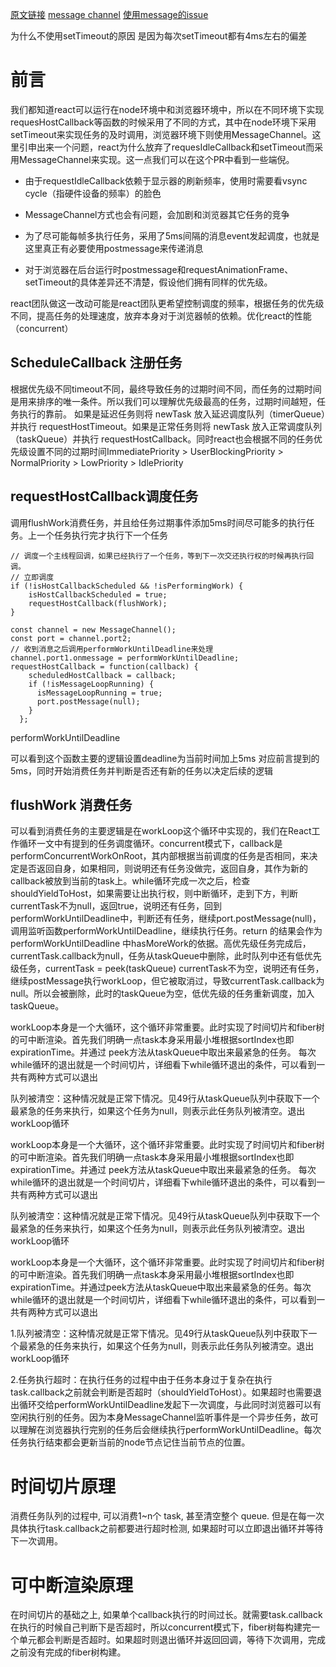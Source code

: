 [原文链接](https://juejin.cn/post/7087933643821154312)
[message channel](https://developer.mozilla.org/zh-CN/docs/Web/API/MessageChannel)
[使用message的issue](https://github.com/facebook/react/pull/16214)

为什么不使用setTimeout的原因 是因为每次setTimeout都有4ms左右的偏差

<!-- setImmediate 宏任务 ie下生效  大约要20ms--> 
<!-- setTimeout 宏任务 4ms -->
<!-- MessageChannel 宏任务 消息通道 小于4ms-->

<!-- MutationObserver 微任务 -->
<!-- Promise.then 微任务 -->

# 前言

我们都知道react可以运行在node环境中和浏览器环境中，所以在不同环境下实现requesHostCallback等函数的时候采用了不同的方式，其中在node环境下采用setTimeout来实现任务的及时调用，浏览器环境下则使用MessageChannel。这里引申出来一个问题，react为什么放弃了requesIdleCallback和setTimeout而采用MessageChannel来实现。这一点我们可以在这个PR中看到一些端倪。

* 由于requestIdleCallback依赖于显示器的刷新频率，使用时需要看vsync cycle（指硬件设备的频率）的脸色

* MessageChannel方式也会有问题，会加剧和浏览器其它任务的竞争

* 为了尽可能每帧多执行任务，采用了5ms间隔的消息event发起调度，也就是这里真正有必要使用postmessage来传递消息

* 对于浏览器在后台运行时postmessage和requestAnimationFrame、setTimeout的具体差异还不清楚，假设他们拥有同样的优先级。

react团队做这一改动可能是react团队更希望控制调度的频率，根据任务的优先级不同，提高任务的处理速度，放弃本身对于浏览器帧的依赖。优化react的性能（concurrent）

## ScheduleCallback 注册任务
根据优先级不同timeout不同，最终导致任务的过期时间不同，而任务的过期时间是用来排序的唯一条件。所以我们可以理解优先级最高的任务，过期时间越短，任务执行的靠前。 如果是延迟任务则将 newTask 放入延迟调度队列（timerQueue）并执行 requestHostTimeout。如果是正常任务则将 newTask 放入正常调度队列（taskQueue）并执行 requestHostCallback。同时react也会根据不同的任务优先级设置不同的过期时间ImmediatePriority > UserBlockingPriority > NormalPriority > LowPriority > IdlePriority

## requestHostCallback调度任务
调用flushWork消费任务，并且给任务过期事件添加5ms时间尽可能多的执行任务。上一个任务执行完才执行下一个任务

```
// 调度一个主线程回调，如果已经执行了一个任务，等到下一次交还执行权的时候再执行回调。
// 立即调度
if (!isHostCallbackScheduled && !isPerformingWork) {
    isHostCallbackScheduled = true;
    requestHostCallback(flushWork);
}
```
```
const channel = new MessageChannel();
const port = channel.port2;
// 收到消息之后调用performWorkUntilDeadline来处理
channel.port1.onmessage = performWorkUntilDeadline;
requestHostCallback = function(callback) {
    scheduledHostCallback = callback;
    if (!isMessageLoopRunning) {
      isMessageLoopRunning = true;
      port.postMessage(null);
    }
  };
```

performWorkUntilDeadline

可以看到这个函数主要的逻辑设置deadline为当前时间加上5ms 对应前言提到的5ms，同时开始消费任务并判断是否还有新的任务以决定后续的逻辑

## flushWork 消费任务

可以看到消费任务的主要逻辑是在workLoop这个循环中实现的，我们在React工作循环一文中有提到的任务调度循环。concurrent模式下，callback是performConcurrentWorkOnRoot，其内部根据当前调度的任务是否相同，来决定是否返回自身，如果相同，则说明还有任务没做完，返回自身，其作为新的callback被放到当前的task上。while循环完成一次之后，检查shouldYieldToHost，如果需要让出执行权，则中断循环，走到下方，判断currentTask不为null，返回true，说明还有任务，回到performWorkUntilDeadline中，判断还有任务，继续port.postMessage(null)，调用监听函数performWorkUntilDeadline，继续执行任务。return 的结果会作为 performWorkUntilDeadline 中hasMoreWork的依据。高优先级任务完成后，currentTask.callback为null，任务从taskQueue中删除，此时队列中还有低优先级任务，currentTask = peek(taskQueue)  currentTask不为空，说明还有任务，继续postMessage执行workLoop，但它被取消过，导致currentTask.callback为null。所以会被删除，此时的taskQueue为空，低优先级的任务重新调度，加入taskQueue。


workLoop本身是一个大循环，这个循环非常重要。此时实现了时间切片和fiber树的可中断渲染。首先我们明确一点task本身采用最小堆根据sortIndex也即expirationTime。并通过
peek方法从taskQueue中取出来最紧急的任务。
每次while循环的退出就是一个时间切片，详细看下while循环退出的条件，可以看到一共有两种方式可以退出

队列被清空：这种情况就是正常下情况。见49行从taskQueue队列中获取下一个最紧急的任务来执行，如果这个任务为null，则表示此任务队列被清空。退出workLoop循环


workLoop本身是一个大循环，这个循环非常重要。此时实现了时间切片和fiber树的可中断渲染。首先我们明确一点task本身采用最小堆根据sortIndex也即expirationTime。并通过
peek方法从taskQueue中取出来最紧急的任务。
每次while循环的退出就是一个时间切片，详细看下while循环退出的条件，可以看到一共有两种方式可以退出

队列被清空：这种情况就是正常下情况。见49行从taskQueue队列中获取下一个最紧急的任务来执行，如果这个任务为null，则表示此任务队列被清空。退出workLoop循环


workLoop本身是一个大循环，这个循环非常重要。此时实现了时间切片和fiber树的可中断渲染。首先我们明确一点task本身采用最小堆根据sortIndex也即expirationTime。并通过peek方法从taskQueue中取出来最紧急的任务。每次while循环的退出就是一个时间切片，详细看下while循环退出的条件，可以看到一共有两种方式可以退出

1.队列被清空：这种情况就是正常下情况。见49行从taskQueue队列中获取下一个最紧急的任务来执行，如果这个任务为null，则表示此任务队列被清空。退出workLoop循环

2.任务执行超时：在执行任务的过程中由于任务本身过于复杂在执行task.callback之前就会判断是否超时（shouldYieldToHost）。如果超时也需要退出循环交给performWorkUntilDeadline发起下一次调度，与此同时浏览器可以有空闲执行别的任务。因为本身MessageChannel监听事件是一个异步任务，故可以理解在浏览器执行完别的任务后会继续执行performWorkUntilDeadline。每次任务执行结束都会更新当前的node节点记住当前节点的位置。

# 时间切片原理
消费任务队列的过程中, 可以消费1~n个 task, 甚至清空整个 queue. 但是在每一次具体执行task.callback之前都要进行超时检测, 如果超时可以立即退出循环并等待下一次调用。
# 可中断渲染原理
在时间切片的基础之上, 如果单个callback执行的时间过长。就需要task.callback在执行的时候自己判断下是否超时，所以concurrent模式下，fiber树每构建完一个单元都会判断是否超时。如果超时则退出循环并返回回调，等待下次调用，完成之前没有完成的fiber树构建。










